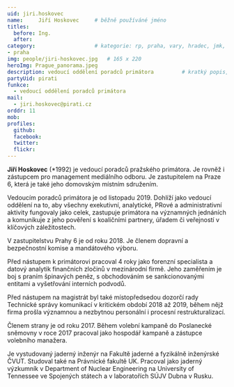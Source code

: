 ```yaml
---
uid: jiri.hoskovec
name:     Jiří Hoskovec  	# běžně používáné jméno
titles:
  before: Ing. 
  after:
category:                 	# kategorie: rp, praha, vary, hradec, jmk, senat
- praha
img: people/jiri-hoskovec.jpg   # 165 x 220
heroImg: Prague_panorama.jpeg
description: vedoucí oddělení poradců primátora      	# kratký popis, max 160 znaků
partyUid: pirati
funkce: 
  - vedoucí oddělení poradců primátora
mail:
  - jiri.hoskovec@pirati.cz
orddr: 11
mob:
profiles:
  github:       
  facebook:
  twitter: 		  
  flickr:		  
---
```


**Jiří Hoskovec** (*1992) je vedoucí poradců pražského primátora. Je rovněž i zástupcem pro management mediálního odboru. Je zastupitelem na Praze 6, která je také jeho domovským místním sdružením.

Vedoucím poradců primátora je od listopadu 2019. Dohlíží jako vedoucí oddělení na to, aby všechny exekutivní, analytické, PRové a administrativní aktivity fungovaly jako celek, zastupuje primátora na významných jednáních a komunikuje z jeho pověření s koaličními partnery, úřadem či veřejností v klíčových záležitostech.

V zastupitelstvu Prahy 6 je od roku 2018. Je členem dopravní a bezpečnostní komise a mandátového výboru.

Před nástupem k primátorovi pracoval 4 roky jako forenzní specialista a datový analytik finančních zločinů v mezinárodní firmě. Jeho zaměřením je boj s praním špinavých peněz, s obchodováním se sankcionovanými entitami a vyšetřování interních podvodů.

Před nástupem na magistrát byl také místopředsedou dozorčí rady Technické správy komunikací v kritickém období 2018 až 2019, během nějž firma prošla významnou a nezbytnou personální i procesní restrukturalizací.

Členem strany je od roku 2017. Během volební kampaně do Poslanecké sněmovny v roce 2017 pracoval jako hospodář kampaně a zástupce volebního manažera.

Je vystudovaný jaderný inženýr na Fakultě jaderné a fyzikálně inženýrské ČVUT. Studoval také na Právnické fakultě UK. Pracoval jako jaderný výzkumník v Department of Nuclear Engineering na University of Tennessee ve Spojených státech a v laboratořích SÚJV Dubna v Rusku.

<!--
### Další informace

* Název pozice: 
* Náplň pozice
* Profesní životopis:
* Výběrové řízení na uvedenou pozici:
* Smlouva mezi 
-->
